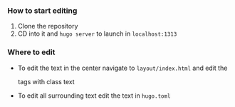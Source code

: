### How to start editing

1. Clone the repository
2. CD into it and `hugo server` to launch in `localhost:1313`

### Where to edit 

- To edit the text in the center navigate to `layout/index.html` and edit the <p> tags with class text
- To edit all surrounding text edit the text in `hugo.toml`
